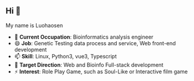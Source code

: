 ## Hi 👋
My name is Luohaosen

- 🔭 **Current Occupation**: Bioinformatics analysis engineer
- 😄 **Job**: Genetic Testing data process and service, Web front-end development
- 📫 **Skill**: Linux, Python3, vue3, Typescript
- 🌱 **Target Direction**: Web and Bioinfo Full-stack development
- ⚡ **Interest**: Role Play Game, such as Soul-Like or Interactive film game

<!--
**Luosanmu/Luosanmu** is a ✨ _special_ ✨ repository because its `README.md` (this file) appears on your GitHub profile.

Here are some ideas to get you started:

- 🔭 I’m currently working on ...
- 🌱 I’m currently learning ...
- 👯 I’m looking to collaborate on ...
- 🤔 I’m looking for help with ...
- 💬 Ask me about ...
- 📫 How to reach me: ...
- 😄 Pronouns: ...
- ⚡ Fun fact: ...
-->
